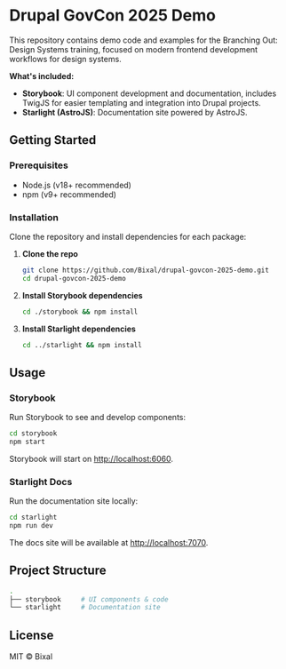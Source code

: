 # Drupal GovCon 2025 Demo

This repository contains demo code and examples for the Branching Out: Design Systems training, focused on modern frontend development workflows for design systems.

**What's included:**

- **Storybook**: UI component development and documentation, includes TwigJS for easier templating and integration into Drupal projects.
- **Starlight (AstroJS)**: Documentation site powered by AstroJS.

## Getting Started

### Prerequisites

- Node.js (v18+ recommended)
- npm (v9+ recommended)

### Installation

Clone the repository and install dependencies for each package:

1. **Clone the repo**

   ```sh
   git clone https://github.com/Bixal/drupal-govcon-2025-demo.git
   cd drupal-govcon-2025-demo
   ```

2. **Install Storybook dependencies**

   ```sh
   cd ./storybook && npm install
   ```

3. **Install Starlight dependencies**

   ```sh
   cd ../starlight && npm install
   ```

## Usage

### Storybook

Run Storybook to see and develop components:

```sh
cd storybook
npm start
```

Storybook will start on [http://localhost:6060](http://localhost:6060).

### Starlight Docs

Run the documentation site locally:

```sh
cd starlight
npm run dev
```

The docs site will be available at [http://localhost:7070](http://localhost:7070).

## Project Structure

```sh
.
├── storybook     # UI components & code
└── starlight     # Documentation site
```

## License

MIT © Bixal
